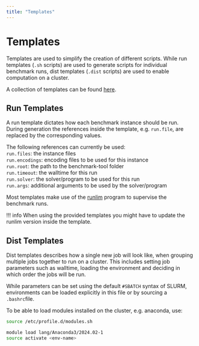 ```yaml
---
title: "Templates"
---
```


# Templates

Templates are used to simplify the creation of different scripts. While run templates (`.sh` scripts) are used to generate scripts for individual benchmark runs, dist templates (`.dist` scripts) are used to enable computation on a cluster.

A collection of templates can be found [here](https://github.com/potassco/benchmark-tool/blob/master/templates).

## Run Templates
A run template dictates how each benchmark instance should be run. During generation the references inside the template, e.g. `run.file`, are replaced by the corresponding values.

The following references can currently be used:  
`run.files`: the instance files  
`run.encodings`: encoding files to be used for this instance  
`run.root`: the path to the benchmark-tool folder  
`run.timeout`: the walltime for this run  
`run.solver`: the solver/program to be used for this run  
`run.args`: additional arguments to be used by the solver/program  


Most templates make use of the [runlim](https://github.com/arminbiere/runlim) program to supervise the benchmark runs.

!!! info
    When using the provided templates you might have to update the runlim version inside the template.

## Dist Templates

Dist templates describes how a single new job will look like, when grouping multiple jobs together to run on a cluster. This includes setting job parameters such as walltime, loading the environment and deciding in which order the jobs will be run.

While parameters can be set using the default `#SBATCH` syntax of SLURM, environments can be loaded explicitly in this file or by sourcing a `.bashrc`file.

To be able to load modules installed on the cluster, e.g. anaconda, use:
```bash
source /etc/profile.d/modules.sh

module load lang/Anaconda3/2024.02-1
source activate <env-name>
```
